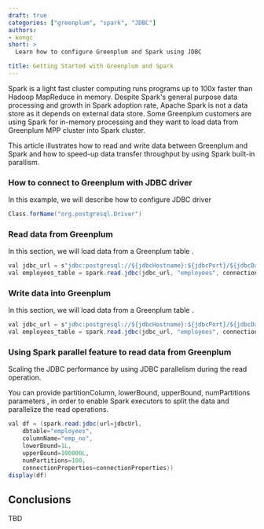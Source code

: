 ```yaml
---
draft: true
categories: ["greenplum", "spark", "JDBC"]
authors:
- kongc
short: >
  Learn how to configure Greenplum and Spark using JDBC

title: Getting Started with Greenplum and Spark
---
```

Spark is a light fast cluster computing runs programs up to 100x faster than Hadoop MapReduce in memory. Despite Spark's general purpose data processing and growth in Spark adoption rate, Apache Spark is not a data store as it depends on external data store.  Some Greenplum customers are using Spark for in-memory processing and they want to load data from Greenplum MPP cluster into Spark cluster.  

This article illustrates how to read and write data between Greenplum and Spark and how to speed-up data transfer throughput by using Spark built-in parallism.

###  How to connect to Greenplum with JDBC driver
In this example, we will describe how to configure JDBC driver 

~~~scala
Class.forName("org.postgresql.Driver")

~~~

### Read data from Greenplum

In this section, we will load data from a Greenplum table .

~~~java
val jdbc_url = s"jdbc:postgresql://${jdbcHostname}:${jdbcPort}/${jdbcDatabase}"
val employees_table = spark.read.jdbc(jdbc_url, "employees", connectionProperties)
~~~

### Write data into Greenplum
In this section, we will load data from a Greenplum table .

~~~java
val jdbc_url = s"jdbc:postgresql://${jdbcHostname}:${jdbcPort}/${jdbcDatabase}"
val employees_table = spark.read.jdbc(jdbc_url, "employees", connectionProperties)
~~~
### Using Spark parallel feature to read data from Greenplum
Scaling the JDBC performance by using JDBC parallelism during the read operation.

You can provide partitionColumn, lowerBound, upperBound, numPartitions parameters , in order to enable Spark executors to split the data and parallelize the read operations.


~~~java
val df = (spark.read.jdbc(url=jdbcUrl,
    dbtable="employees",
    columnName="emp_no",
    lowerBound=1L,
    upperBound=100000L,
    numPartitions=100,
    connectionProperties=connectionProperties))
display(df)
~~~



## Conclusions

TBD


